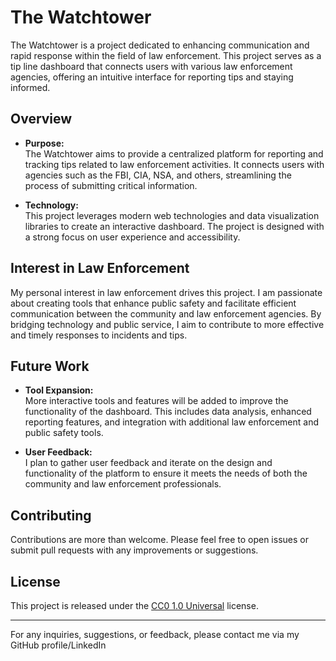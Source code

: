 # The Watchtower

The Watchtower is a project dedicated to enhancing communication and rapid response within the field of law enforcement. This project serves as a tip line dashboard that connects users with various law enforcement agencies, offering an intuitive interface for reporting tips and staying informed.

## Overview

- **Purpose:**  
  The Watchtower aims to provide a centralized platform for reporting and tracking tips related to law enforcement activities. It connects users with agencies such as the FBI, CIA, NSA, and others, streamlining the process of submitting critical information.

- **Technology:**  
  This project leverages modern web technologies and data visualization libraries to create an interactive dashboard. The project is designed with a strong focus on user experience and accessibility.

## Interest in Law Enforcement

My personal interest in law enforcement drives this project. I am passionate about creating tools that enhance public safety and facilitate efficient communication between the community and law enforcement agencies. By bridging technology and public service, I aim to contribute to more effective and timely responses to incidents and tips.

## Future Work

- **Tool Expansion:**  
  More interactive tools and features will be added to improve the functionality of the dashboard. This includes data analysis, enhanced reporting features, and integration with additional law enforcement and public safety tools.

- **User Feedback:**  
  I plan to gather user feedback and iterate on the design and functionality of the platform to ensure it meets the needs of both the community and law enforcement professionals.

## Contributing

Contributions are more than welcome. Please feel free to open issues or submit pull requests with any improvements or suggestions.

## License

This project is released under the [CC0 1.0 Universal](https://creativecommons.org/publicdomain/zero/1.0/) license.

---

For any inquiries, suggestions, or feedback, please contact me via my GitHub profile/LinkedIn